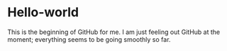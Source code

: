 # Hello-world
This is the beginning of GitHub for me.
I am just feeling out GitHub at the moment; everything  seems to be going smoothly so far.
